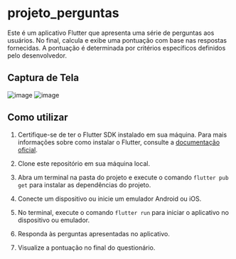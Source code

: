 # projeto_perguntas

Este é um aplicativo Flutter que apresenta uma série de perguntas aos usuários. No final, calcula e exibe uma pontuação com base nas respostas fornecidas. A pontuação é determinada por critérios específicos definidos pelo desenvolvedor.

## Captura de Tela
![image](https://github.com/MatheusGMartins/projeto_perguntas/assets/67931291/7c8d3aed-b1ee-4202-b910-87aa65b4f639)
![image](https://github.com/MatheusGMartins/projeto_perguntas/assets/67931291/4ad70532-6964-4fa6-b40f-69cec647223c)

## Como utilizar

1. Certifique-se de ter o Flutter SDK instalado em sua máquina. Para mais informações sobre como instalar o Flutter, consulte a [documentação oficial](https://flutter.dev/docs/get-started/install).
   
2. Clone este repositório em sua máquina local.

3. Abra um terminal na pasta do projeto e execute o comando `flutter pub get` para instalar as dependências do projeto.

4. Conecte um dispositivo ou inicie um emulador Android ou iOS.

5. No terminal, execute o comando `flutter run` para iniciar o aplicativo no dispositivo ou emulador.

6. Responda às perguntas apresentadas no aplicativo.

7. Visualize a pontuação no final do questionário.
